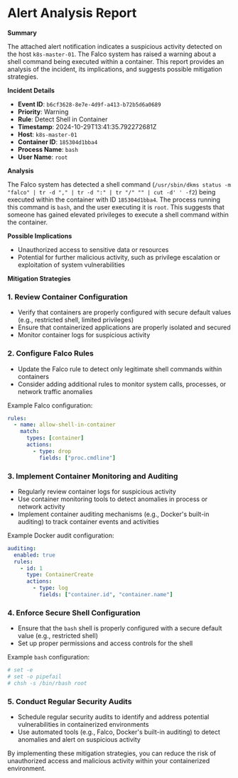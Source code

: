 **Alert Analysis Report**
========================

**Summary**

The attached alert notification indicates a suspicious activity detected on the host `k8s-master-01`. The Falco system has raised a warning about a shell command being executed within a container. This report provides an analysis of the incident, its implications, and suggests possible mitigation strategies.

**Incident Details**

* **Event ID**: `b6cf3628-8e7e-4d9f-a413-b72b5d6a0689`
* **Priority**: Warning
* **Rule**: Detect Shell in Container
* **Timestamp**: 2024-10-29T13:41:35.792272681Z
* **Host**: `k8s-master-01`
* **Container ID**: `185304d1bba4`
* **Process Name**: `bash`
* **User Name**: `root`

**Analysis**

The Falco system has detected a shell command (`/usr/sbin/dkms status -m "falco" | tr -d "," | tr -d ":" | tr "/" "" | cut -d' ' -f2`) being executed within the container with ID `185304d1bba4`. The process running this command is `bash`, and the user executing it is `root`. This suggests that someone has gained elevated privileges to execute a shell command within the container.

**Possible Implications**

* Unauthorized access to sensitive data or resources
* Potential for further malicious activity, such as privilege escalation or exploitation of system vulnerabilities

**Mitigation Strategies**

### 1. Review Container Configuration

* Verify that containers are properly configured with secure default values (e.g., restricted shell, limited privileges)
* Ensure that containerized applications are properly isolated and secured
* Monitor container logs for suspicious activity

### 2. Configure Falco Rules

* Update the Falco rule to detect only legitimate shell commands within containers
* Consider adding additional rules to monitor system calls, processes, or network traffic anomalies

Example Falco configuration:
```yml
rules:
  - name: allow-shell-in-container
    match:
      types: [container]
      actions:
        - type: drop
          fields: ["proc.cmdline"]
```
### 3. Implement Container Monitoring and Auditing

* Regularly review container logs for suspicious activity
* Use container monitoring tools to detect anomalies in process or network activity
* Implement container auditing mechanisms (e.g., Docker's built-in auditing) to track container events and activities

Example Docker audit configuration:
```yaml
auditing:
  enabled: true
  rules:
    - id: 1
      type: ContainerCreate
      actions:
        - type: log
          fields: ["container.id", "container.name"]
```
### 4. Enforce Secure Shell Configuration

* Ensure that the `bash` shell is properly configured with a secure default value (e.g., restricted shell)
* Set up proper permissions and access controls for the shell

Example `bash` configuration:
```bash
# set -e
# set -o pipefail
# chsh -s /bin/rbash root
```
### 5. Conduct Regular Security Audits

* Schedule regular security audits to identify and address potential vulnerabilities in containerized environments
* Use automated tools (e.g., Falco, Docker's built-in auditing) to detect anomalies and alert on suspicious activity

By implementing these mitigation strategies, you can reduce the risk of unauthorized access and malicious activity within your containerized environment.